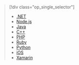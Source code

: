 > [!div class="op_single_selector"]
>- [.NET](../articles/storage/storage-dotnet-how-to-use-blobs.md)
>- [Node.js](../articles/storage/storage-nodejs-how-to-use-blob-storage.md)
>- [Java](../articles/storage/storage-java-how-to-use-blob-storage.md)
>- [C++](../articles/storage/storage-c-plus-plus-how-to-use-blobs.md)
>- [PHP](../articles/storage/storage-php-how-to-use-blobs.md)
>- [Ruby](../articles/storage/storage-ruby-how-to-use-blob-storage.md)
>- [Python](../articles/storage/storage-python-how-to-use-blob-storage.md)
>- [iOS](../articles/storage/storage-ios-how-to-use-blob-storage.md)
>- [Xamarin](../articles/storage/storage-xamarin-blob-storage.md)
